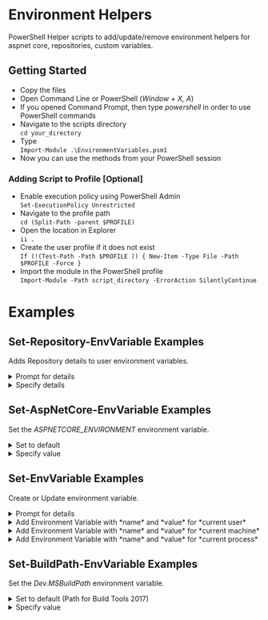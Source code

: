 # Environment Helpers

PowerShell Helper scripts to add/update/remove environment helpers for aspnet core, repositories, custom variables.

## Getting Started

* Copy the files
* Open Command Line or PowerShell (*Window + X, A*)
* If you opened Command Prompt, then type *powershell* in order to use PowerShell commands
* Navigate to the scripts directory <br />`cd your_directory`
* Type <br />`Import-Module .\EnvironmentVariables.psm1`
* Now you can use the methods from your PowerShell session

### Adding Script to Profile [Optional]

* Enable execution policy using PowerShell Admin <br /> `Set-ExecutionPolicy Unrestricted`
* Navigate to the profile path <br />`cd (Split-Path -parent $PROFILE)`
* Open the location in Explorer <br />`ii .`
* Create the user profile if it does not exist <br />`If (!(Test-Path -Path $PROFILE )) { New-Item -Type File -Path $PROFILE -Force }`
* Import the module in the PowerShell profile <br />`Import-Module -Path script_directory -ErrorAction SilentlyContinue`

# Examples

## Set-Repository-EnvVariable Examples
Adds Repository details to user environment variables.
<details>
   <summary>Prompt for details</summary>
   <p>Set-Repository-EnvVariable</p>
</details>
<details>
   <summary>Specify details</summary>
   <p>Set-Repository-EnvVariable -Name 'RepositoryName' -RemoteUrl 'https://github.com/jhonnyelhelou91/EnvironmentVariables.git' -LocalPath 'C:\git\PowerShell\EnvironmentHelpers\'</p>
</details>


## Set-AspNetCore-EnvVariable Examples
Set the *ASPNETCORE_ENVIRONMENT* environment variable.
<details>
   <summary>Set to default</summary>
   <p>Set-AspNetCore-EnvVariable</p>
</details>
<details>
   <summary>Specify value</summary>
   <p>Set-AspNetCore-EnvVariable -Value 'Production'</p>
</details>


## Set-EnvVariable Examples
Create or Update environment variable.
<details>
   <summary>Prompt for details</summary>
   <p>Set-EnvVariable -Name 'MyVariable' -Prompt $true</p>
</details>
<details>
   <summary>Add Environment Variable with *name* and *value* for *current user*</summary>
   <p>Set-EnvVariable -Name 'MyVariable' -Value 'MyValue'</p>
</details>
<details>
   <summary>Add Environment Variable with *name* and *value* for *current machine*</summary>
   <p>Set-EnvVariable -Name 'MyVariable' -Value 'MyValue' -Target 'Machine'</p>
</details>
<details>
   <summary>Add Environment Variable with *name* and *value* for *current process*</summary>
   <p>Set-EnvVariable -Name 'MyVariable' -Value 'MyValue' -Target 'Process'</p>
</details>


## Set-BuildPath-EnvVariable Examples
Set the *Dev.MSBuildPath* environment variable.
<details>
   <summary>Set to default (Path for Build Tools 2017)</summary>
   <p>Set-BuildPath-EnvVariable</p>
</details>
<details>
   <summary>Specify value</summary>
   <p>Set-BuildPath-EnvVariable -Value 'C:\Program Files (x86)\Microsoft Visual Studio\2017\Community\MSBuild\15.0\Bin\msbuild.exe'</p>
</details>
